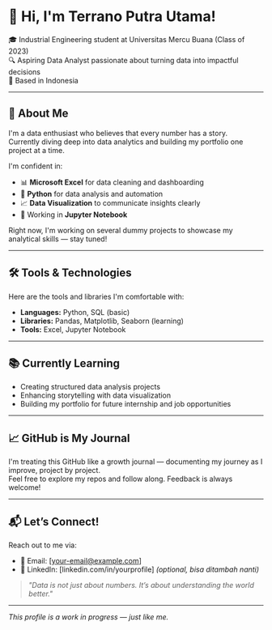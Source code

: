# 👋 Hi, I'm Terrano Putra Utama!

🎓 Industrial Engineering student at Universitas Mercu Buana (Class of 2023)  
🔍 Aspiring Data Analyst passionate about turning data into impactful decisions  
📍 Based in Indonesia  

---

## 🚀 About Me

I'm a data enthusiast who believes that every number has a story.  
Currently diving deep into data analytics and building my portfolio one project at a time.

I'm confident in:
- 📊 **Microsoft Excel** for data cleaning and dashboarding
- 🐍 **Python** for data analysis and automation
- 📈 **Data Visualization** to communicate insights clearly
- 🧪 Working in **Jupyter Notebook**

Right now, I'm working on several dummy projects to showcase my analytical skills — stay tuned!

---

## 🛠️ Tools & Technologies

Here are the tools and libraries I'm comfortable with:

- **Languages:** Python, SQL (basic)
- **Libraries:** Pandas, Matplotlib, Seaborn (learning)
- **Tools:** Excel, Jupyter Notebook

---

## 📚 Currently Learning

- Creating structured data analysis projects
- Enhancing storytelling with data visualization
- Building my portfolio for future internship and job opportunities

---

## 📈 GitHub is My Journal

I'm treating this GitHub like a growth journal — documenting my journey as I improve, project by project.  
Feel free to explore my repos and follow along. Feedback is always welcome!

---

## 📬 Let’s Connect!

Reach out to me via:
- 📧 Email: [your-email@example.com]
- 💼 LinkedIn: [linkedin.com/in/yourprofile] *(optional, bisa ditambah nanti)*

> _"Data is not just about numbers. It’s about understanding the world better."_

---

_This profile is a work in progress — just like me._
